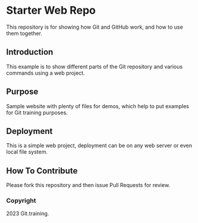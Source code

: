 # Starter Web Repo

This repository is for showing how Git and GitHub work, and how to use them together.

## Introduction
This example is to show different parts of the Git repository and various commands using a web project.

## Purpose

Sample website with plenty of files for demos, which help to put examples for Git training purposes.

## Deployment

This is a simple web project, deployment can be on any web server or even local file system.

## How To Contribute
Please fork this repository and then issue Pull Requests for review.

### Copyright 

2023 Git.training.